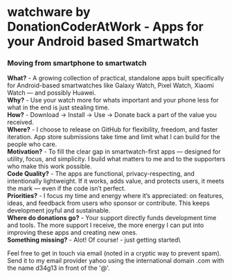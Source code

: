 # watchware by DonationCoderAtWork - Apps for your Android based Smartwatch
### Moving from smartphone to smartwatch

**What?** - A growing collection of practical, standalone apps built specifically for Android-based smartwatches like Galaxy Watch, Pixel Watch, Xiaomi Watch — and possibly Huawei.\
**Why?** - Use your watch more for whats important and your phone less for what in the end is just stealing time.\
**How?** - Download -> Install -> Use -> Donate back a part of the value you received.\
**Where?** - I choose to release on GitHub for flexibility, freedom, and faster iteration. App store submissions take time and limit what I can build for the people who care.\
**Motivation?** - To fill the clear gap in smartwatch-first apps — designed for utility, focus, and simplicity. I build what matters to me and to the supporters who make this work possible.\
**Code Quality?** - The apps are functional, privacy-respecting, and intentionally lightweight. If it works, adds value, and protects users, it meets the mark — even if the code isn’t perfect.\
**Priorities?** - I focus my time and energy where it’s appreciated: on features, ideas, and feedback from users who sponsor or contribute. This keeps development joyful and sustainable.\
**Where do donations go?** - Your support directly funds development time and tools. The more support I receive, the more energy I can put into improving these apps and creating new ones.\
**Something missing?** - Alot! Of course! - just getting started\

Feel free to get in touch via email (noted in a cryptic way to prevent spam).\
Send it to my email provider yahoo using the international domain .com with the name d34g13 in front of the '@'.
